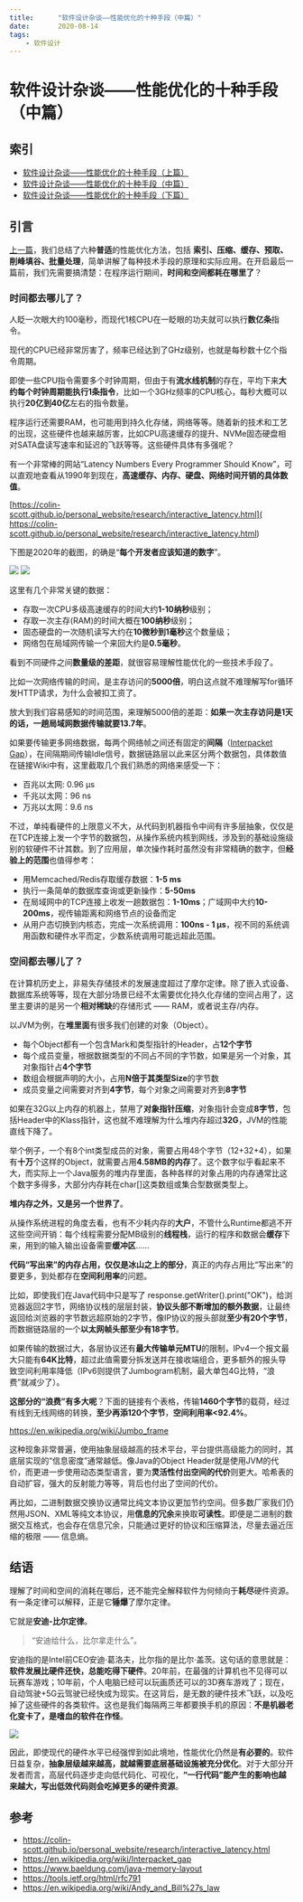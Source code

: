 ```yaml
---
title:      "软件设计杂谈——性能优化的十种手段（中篇）"
date:       2020-08-14
tags:
    - 软件设计
---
```


# 软件设计杂谈——性能优化的十种手段（中篇）

## 索引

- [软件设计杂谈——性能优化的十种手段（上篇）](/blog/0055-performance.md)
- [软件设计杂谈——性能优化的十种手段（中篇）](/blog/0056-performance2.md)
- [软件设计杂谈——性能优化的十种手段（下篇）](/blog/0056-performance3.md)

## 引言

[上一篇](/blog/0055-performance.md)，我们总结了六种**普适**的性能优化方法，包括 **索引、压缩、缓存、预取、削峰填谷、批量处理**，简单讲解了每种技术手段的原理和实际应用。在开启最后一篇前，我们先需要搞清楚：在程序运行期间，**时间和空间都耗在哪里了**？

### 时间都去哪儿了？  

人眨一次眼大约100毫秒，而现代1核CPU在一眨眼的功夫就可以执行**数亿条**指令。

现代的CPU已经非常厉害了，频率已经达到了GHz级别，也就是每秒数十亿个指令周期。

即使一些CPU指令需要多个时钟周期，但由于有**流水线机制**的存在，平均下来**大约每个时钟周期能执行1条指令**，比如一个3GHz频率的CPU核心，每秒大概可以执行**20亿到40亿**左右的指令数量。

程序运行还需要RAM，也可能用到持久化存储，网络等等。随着新的技术和工艺的出现，这些硬件也越来越厉害，比如CPU高速缓存的提升、NVMe固态硬盘相对SATA盘读写速率和延迟的飞跃等等。这些硬件具体有多强呢？

有一个非常棒的网站“Latency Numbers Every Programmer Should Know”，可以直观地查看从1990年到现在，**高速缓存、内存、硬盘、网络时间开销的具体数值**。

[https://colin-scott.github.io/personal_website/research/interactive_latency.html](
https://colin-scott.github.io/personal_website/research/interactive_latency.html)

下图是2020年的截图，的确是“**每个开发者应该知道的数字**”。

![](//filecdn.code2life.top/perf-num1.png)
![](//filecdn.code2life.top/perf-num2.png)

这里有几个非常关键的数据：

- 存取一次CPU多级高速缓存的时间大约**1-10纳秒**级别；
- 存取一次主存(RAM)的时间大概在**100纳秒**级别；
- 固态硬盘的一次随机读写大约在**10微秒到1毫秒**这个数量级；
- 网络包在局域网传输一个来回大约是**0.5毫秒**。

看到不同硬件之间**数量级的差距**，就很容易理解性能优化的一些技术手段了。

比如一次网络传输的时间，是主存访问的**5000倍**，明白这点就不难理解写for循环发HTTP请求，为什么会被扣工资了。

放大到我们容易感知的时间范围，来理解5000倍的差距：**如果一次主存访问是1天的话，一趟局域网数据传输就要13.7年**。

如果要传输更多网络数据，每两个网络帧之间还有固定的**间隔**（[Interpacket Gap](https://en.wikipedia.org/wiki/Interpacket_gap)），在间隔期间传输Idle信号，数据链路层以此来区分两个数据包，具体数值在链接Wiki中有，这里截取几个我们熟悉的网络来感受一下：

- 百兆以太网: 0.96 µs
- 千兆以太网：96 ns
- 万兆以太网：9.6 ns

不过，单纯看硬件的上限意义不大，从代码到机器指令中间有许多层抽象，仅仅是在TCP连接上发一个字节的数据包，从操作系统内核到网线，涉及到的基础设施级别的软硬件不计其数。到了应用层，单次操作耗时虽然没有非常精确的数字，但**经验上的范围**也值得参考：

- 用Memcached/Redis存取缓存数据：**1-5 ms**
- 执行一条简单的数据库查询或更新操作：**5-50ms**
- 在局域网中的TCP连接上收发一趟数据包：**1-10ms**；广域网中大约**10-200ms**，视传输距离和网络节点的设备而定
- 从用户态切换到内核态，完成一次系统调用：**100ns - 1 μs**，视不同的系统调用函数和硬件水平而定，少数系统调用可能远超此范围。

### 空间都去哪儿了？

在计算机历史上，非易失存储技术的发展速度超过了摩尔定律。除了嵌入式设备、数据库系统等等，现在大部分场景已经不太需要优化持久化存储的空间占用了，这里主要讲的是另一个**相对稀缺**的存储形式 —— RAM，或者说主存/内存。

以JVM为例，在**堆里面**有很多我们创建的对象（Object）。
- 每个Object都有一个包含Mark和类型指针的Header，占**12个字节**
- 每个成员变量，根据数据类型的不同占不同的字节数，如果是另一个对象，其对象指针占**4个字节**
- 数组会根据声明的大小，占用**N倍于其类型Size**的字节数
- 成员变量之间需要对齐到**4字节**，每个对象之间需要对齐到**8字节**

如果在32G以上内存的机器上，禁用了**对象指针压缩**，对象指针会变成**8字节**，包括Header中的Klass指针，这也就不难理解为什么堆内存超过**32G**，JVM的性能直线下降了。

举个例子，一个有8个int类型成员的对象，需要占用48个字节（12+32+4），如果有**十万**个这样的Object，就需要占用**4.58MB的内存**了。这个数字似乎看起来不大，而实际上一个Java服务的堆内存里面，各种各样的对象占用的内存通常比这个数字多得多，大部分内存耗在char[]这类数组或集合型数据类型上。

**堆内存之外，又是另一个世界了**。

从操作系统进程的角度去看，也有不少耗内存的**大户**，不管什么Runtime都逃不开这些空间开销：每个线程需要分配MB级别的**线程栈**，运行的程序和数据会**缓存**下来，用到的输入输出设备需要**缓冲区**……

**代码“写出来”的内存占用，仅仅是冰山之上的部分**，真正的内存占用比“写出来”的要更多，到处都存在**空间利用率**的问题。

比如，即使我们在Java代码中只是写了 response.getWriter().print("OK")，给浏览器返回2字节，网络协议栈的层层封装，**协议头部不断增加的额外数据**，让最终返回给浏览器的字节数远超原始的2字节，像IP协议的报头部就**至少有20个字节**，而数据链路层的一个**以太网帧头部至少有18字节**。

如果传输的数据过大，各层协议还有**最大传输单元MTU**的限制，IPv4一个报文最大只能有**64K比特**，超过此值需要分拆发送并在接收端组合，更多额外的报头导致空间利用率降低（IPv6则提供了Jumbogram机制，最大单包4G比特，“浪费”就减少了）。

**这部分的“浪费”有多大呢**？下面的链接有个表格，传输**1460个字节**的载荷，经过有线到无线网络的转换，**至少再添120个字节**，**空间利用率<92.4%**。

https://en.wikipedia.org/wiki/Jumbo_frame

这种现象非常普遍，使用抽象层级越高的技术平台，平台提供高级能力的同时，其底层实现的“信息密度”通常越低。像Java的Object Header就是使用JVM的代价，而更进一步使用动态类型语言，要为**灵活性付出空间的代价**则更大。哈希表的自动扩容，强大的反射能力等等，背后也付出了空间的代价。

再比如，二进制数据交换协议通常比纯文本协议更加节约空间。但多数厂家我们仍然用JSON、XML等纯文本协议，用**信息的冗余**来换取**可读性**。即便是二进制的数据交互格式，也会存在信息冗余，只能通过更好的协议和压缩算法，尽量去逼近压缩的极限 —— 信息熵。

## 结语

理解了时间和空间的消耗在哪后，还不能完全解释软件为何倾向于**耗尽**硬件资源。有一条定律可以解释，正是它**锤爆**了摩尔定律。

它就是**安迪-比尔定律**。

> “安迪给什么，比尔拿走什么”。

安迪指的是Intel前CEO安迪·葛洛夫，比尔指的是比尔·盖茨。这句话的意思就是：**软件发展比硬件还快，总能吃得下硬件**。20年前，在最强的计算机也不见得可以玩赛车游戏；10年前，个人电脑已经可以玩画质还可以的3D赛车游戏了；现在，自动驾驶+5G云驾驶已经快成为现实。在这背后，是无数的硬件技术飞跃，以及吃掉了这些硬件的各类软件。这也是我们每隔两三年都要换手机的原因：**不是机器老化变卡了，是嗜血的软件在作怪**。

![](//filecdn.code2life.top/eat-mem.png)

因此，即使现代的硬件水平已经强悍到如此境地，性能优化仍然是**有必要的**。软件日益复杂，**抽象层级越来越高，就越需要底层基础设施被充分优化**。对于大部分开发者而言，高层代码逐步走向低代码化、可视化，**“一行代码”能产生的影响也越来越大，写出低效代码则会吃掉更多的硬件资源**。

## 参考
- https://colin-scott.github.io/personal_website/research/interactive_latency.html
- https://en.wikipedia.org/wiki/Interpacket_gap
- https://www.baeldung.com/java-memory-layout
- https://tools.ietf.org/html/rfc791
- https://en.wikipedia.org/wiki/Andy_and_Bill%27s_law